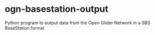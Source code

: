 # ogn-basestation-output
Python program to output data from the Open Glider Network in a SBS BaseStation format
